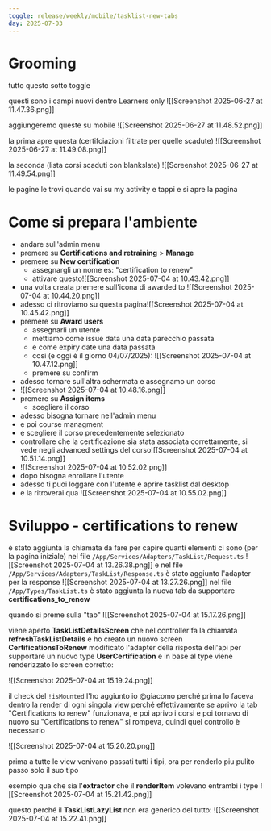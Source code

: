 ```yaml
---
toggle: release/weekly/mobile/tasklist-new-tabs
day: 2025-07-03
---
```

# Grooming

tutto questo sotto toggle

questi sono i campi nuovi dentro Learners only
![[Screenshot 2025-06-27 at 11.47.36.png]]

aggiungeremo queste su mobile
![[Screenshot 2025-06-27 at 11.48.52.png]]

la prima apre questa (certifciazioni filtrate per quelle scadute)
![[Screenshot 2025-06-27 at 11.49.08.png]]

la seconda (lista corsi scaduti con blankslate)
![[Screenshot 2025-06-27 at 11.49.54.png]]

le pagine le trovi quando vai su my activity e tappi e si apre la pagina

# Come si prepara l'ambiente
* andare sull'admin menu
* premere su **Certifications and retraining** > **Manage**
* premere su **New certification**
	* assegnargli un nome es: "certification to renew"
	* attivare questo![[Screenshot 2025-07-04 at 10.43.42.png]]
* una volta creata premere sull'icona di awarded to  ![[Screenshot 2025-07-04 at 10.44.20.png]]
* adesso ci ritroviamo su questa pagina![[Screenshot 2025-07-04 at 10.45.42.png]]
* premere su **Award users**
	* assegnarli un utente
	* mettiamo come issue data una data parecchio passata
	* e come expiry date una data passata
	* cosi (e oggi è il giorno 04/07/2025): ![[Screenshot 2025-07-04 at 10.47.12.png]]
	* premere su confirm
* adesso tornare sull'altra schermata e assegnamo un corso
* ![[Screenshot 2025-07-04 at 10.48.16.png]]
* premere su **Assign items**
	* scegliere il corso
* adesso bisogna tornare nell'admin menu
* e poi course managment
* e scegliere il corso precedentemente selezionato
* controllare che la certificazione sia stata associata correttamente, si vede negli advanced settings del corso![[Screenshot 2025-07-04 at 10.51.14.png]]
* ![[Screenshot 2025-07-04 at 10.52.02.png]]
* dopo bisogna enrollare l'utente
* adesso ti puoi loggare con l'utente e aprire tasklist dal desktop
* e la ritroverai qua ![[Screenshot 2025-07-04 at 10.55.02.png]]
# Sviluppo - certifications to renew
è stato aggiunta la chiamata da fare per capire quanti elementi ci sono (per la pagina iniziale) nel file `/App/Services/Adapters/TaskList/Request.ts`
![[Screenshot 2025-07-04 at 13.26.38.png]]
e nel file `/App/Services/Adapters/TaskList/Response.ts` è stato aggiunto l'adapter per la response
![[Screenshot 2025-07-04 at 13.27.26.png]]
nel file `/App/Types/TaskList.ts` è stato aggiunta la nuova tab da supportare **certifications_to_renew**

quando si preme sulla "tab"
![[Screenshot 2025-07-04 at 15.17.26.png]]

viene aperto **TaskListDetailsScreen**
che nel controller fa la chiamata **refreshTaskListDetails** e ho creato un nuovo screen **CertificationsToRenew** modificato l'adapter della risposta dell'api per supportare un nuovo type **UserCertification** e in base al type viene renderizzato lo screen corretto:

![[Screenshot 2025-07-04 at 15.19.24.png]]

il check del `!isMounted` l'ho aggiunto io @giacomo perché prima lo faceva dentro la render di ogni singola view perché effettivamente se aprivo la tab "Certifications to renew" funzionava, e poi aprivo i corsi e poi tornavo di nuovo su "Certifications to renew" si rompeva, quindi quel controllo è necessario

![[Screenshot 2025-07-04 at 15.20.20.png]]

prima a tutte le view venivano passati tutti i tipi, ora per renderlo piu pulito passo solo il suo tipo

esempio qua che sia l'**extractor** che il **renderItem** volevano entrambi i type
![[Screenshot 2025-07-04 at 15.21.42.png]]

questo perché il **TaskListLazyList** non era generico del tutto:
![[Screenshot 2025-07-04 at 15.22.41.png]]